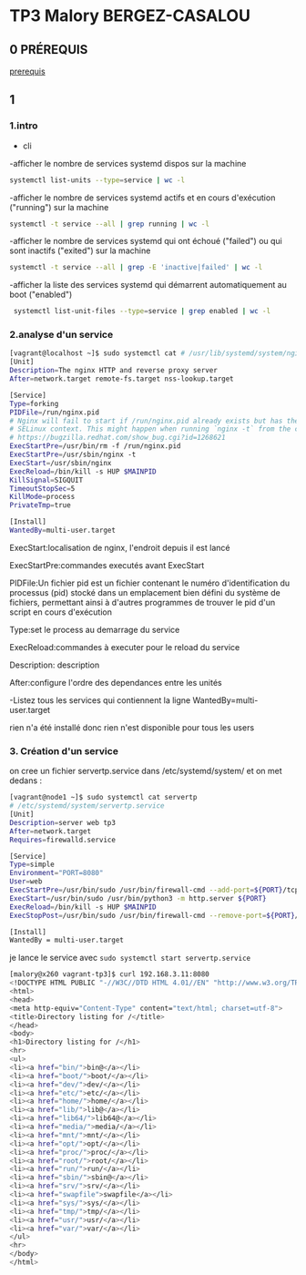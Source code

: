 # TP3 Malory BERGEZ-CASALOU 

## 0 PRÉREQUIS
[prerequis](vagarnt/tp3/prerequis)

## 1
### 1.intro
- cli

-afficher le nombre de services systemd dispos sur la machine
```bash
systemctl list-units --type=service | wc -l
```

-afficher le nombre de services systemd actifs et en cours d'exécution ("running") sur la machine
```bash
systemctl -t service --all | grep running | wc -l
```

-afficher le nombre de services systemd qui ont échoué ("failed") ou qui sont inactifs ("exited") sur la machine
```bash
systemctl -t service --all | grep -E 'inactive|failed' | wc -l
```

-afficher la liste des services systemd qui démarrent automatiquement au boot ("enabled")
```bash
 systemctl list-unit-files --type=service | grep enabled | wc -l
```

### 2.analyse d'un service

```bash
[vagrant@localhost ~]$ sudo systemctl cat # /usr/lib/systemd/system/nginx.service
[Unit]
Description=The nginx HTTP and reverse proxy server
After=network.target remote-fs.target nss-lookup.target

[Service]
Type=forking
PIDFile=/run/nginx.pid
# Nginx will fail to start if /run/nginx.pid already exists but has the wrong
# SELinux context. This might happen when running `nginx -t` from the cmdline.
# https://bugzilla.redhat.com/show_bug.cgi?id=1268621
ExecStartPre=/usr/bin/rm -f /run/nginx.pid
ExecStartPre=/usr/sbin/nginx -t
ExecStart=/usr/sbin/nginx
ExecReload=/bin/kill -s HUP $MAINPID
KillSignal=SIGQUIT
TimeoutStopSec=5
KillMode=process
PrivateTmp=true

[Install]
WantedBy=multi-user.target

```
ExecStart:localisation de nginx, l'endroit depuis il est lancé

ExecStartPre:commandes executés avant ExecStart

PIDFile:Un fichier pid est un fichier contenant le numéro d'identification du processus (pid) stocké dans un emplacement bien défini du système de fichiers, permettant ainsi à d'autres programmes de trouver le pid d'un script en cours d'exécution

Type:set le process au demarrage du service

ExecReload:commandes à executer pour le reload du service

Description: description

After:configure l'ordre des dependances entre les unités

-Listez tous les services qui contiennent la ligne WantedBy=multi-user.target

rien n'a été installé donc rien n'est disponible pour tous les users

### 3. Création d'un service
on cree un fichier servertp.service dans /etc/systemd/system/ et on met dedans :

```bash
[vagrant@node1 ~]$ sudo systemctl cat servertp
# /etc/systemd/system/servertp.service
[Unit]
Description=server web tp3
After=network.target
Requires=firewalld.service

[Service]
Type=simple
Environment="PORT=8080"
User=web
ExecStartPre=/usr/bin/sudo /usr/bin/firewall-cmd --add-port=${PORT}/tcp
ExecStart=/usr/bin/sudo /usr/bin/python3 -m http.server ${PORT}
ExecReload=/bin/kill -s HUP $MAINPID
ExecStopPost=/usr/bin/sudo /usr/bin/firewall-cmd --remove-port=${PORT}/tcp

[Install]
WantedBy = multi-user.target

```

je lance le service avec ```sudo systemctl start servertp.service```
```bash
[malory@x260 vagrant-tp3]$ curl 192.168.3.11:8080
<!DOCTYPE HTML PUBLIC "-//W3C//DTD HTML 4.01//EN" "http://www.w3.org/TR/html4/strict.dtd">
<html>
<head>
<meta http-equiv="Content-Type" content="text/html; charset=utf-8">
<title>Directory listing for /</title>
</head>
<body>
<h1>Directory listing for /</h1>
<hr>
<ul>
<li><a href="bin/">bin@</a></li>
<li><a href="boot/">boot/</a></li>
<li><a href="dev/">dev/</a></li>
<li><a href="etc/">etc/</a></li>
<li><a href="home/">home/</a></li>
<li><a href="lib/">lib@</a></li>
<li><a href="lib64/">lib64@</a></li>
<li><a href="media/">media/</a></li>
<li><a href="mnt/">mnt/</a></li>
<li><a href="opt/">opt/</a></li>
<li><a href="proc/">proc/</a></li>
<li><a href="root/">root/</a></li>
<li><a href="run/">run/</a></li>
<li><a href="sbin/">sbin@</a></li>
<li><a href="srv/">srv/</a></li>
<li><a href="swapfile">swapfile</a></li>
<li><a href="sys/">sys/</a></li>
<li><a href="tmp/">tmp/</a></li>
<li><a href="usr/">usr/</a></li>
<li><a href="var/">var/</a></li>
</ul>
<hr>
</body>
</html>

```